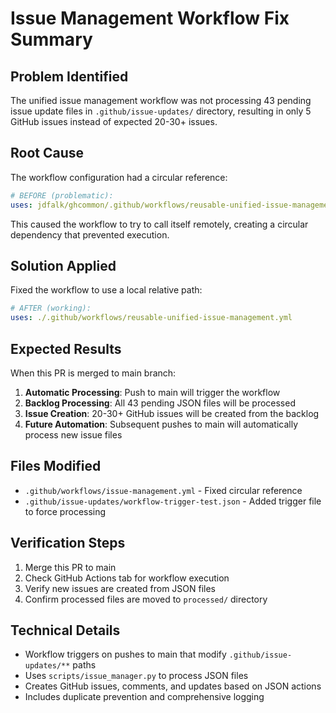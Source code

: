 # Issue Management Workflow Fix Summary

## Problem Identified

The unified issue management workflow was not processing 43 pending issue update files in `.github/issue-updates/` directory, resulting in only 5 GitHub issues instead of expected 20-30+ issues.

## Root Cause

The workflow configuration had a circular reference:

```yaml
# BEFORE (problematic):
uses: jdfalk/ghcommon/.github/workflows/reusable-unified-issue-management.yml@main
```

This caused the workflow to try to call itself remotely, creating a circular dependency that prevented execution.

## Solution Applied

Fixed the workflow to use a local relative path:

```yaml
# AFTER (working):
uses: ./.github/workflows/reusable-unified-issue-management.yml
```

## Expected Results

When this PR is merged to main branch:

1. **Automatic Processing**: Push to main will trigger the workflow
2. **Backlog Processing**: All 43 pending JSON files will be processed
3. **Issue Creation**: 20-30+ GitHub issues will be created from the backlog
4. **Future Automation**: Subsequent pushes to main will automatically process new issue files

## Files Modified

- `.github/workflows/issue-management.yml` - Fixed circular reference
- `.github/issue-updates/workflow-trigger-test.json` - Added trigger file to force processing

## Verification Steps

1. Merge this PR to main
2. Check GitHub Actions tab for workflow execution
3. Verify new issues are created from JSON files
4. Confirm processed files are moved to `processed/` directory

## Technical Details

- Workflow triggers on pushes to main that modify `.github/issue-updates/**` paths
- Uses `scripts/issue_manager.py` to process JSON files
- Creates GitHub issues, comments, and updates based on JSON actions
- Includes duplicate prevention and comprehensive logging
